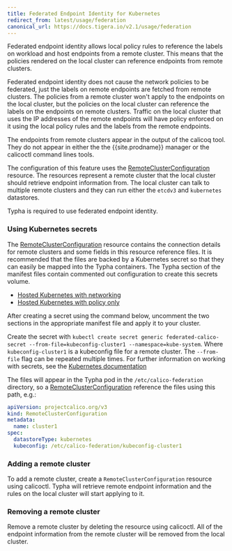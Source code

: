 ```yaml
---
title: Federated Endpoint Identity for Kubernetes
redirect_from: latest/usage/federation
canonical_url: https://docs.tigera.io/v2.1/usage/federation
---
```


Federated endpoint identity allows local policy rules to reference the labels on workload and host endpoints from a remote cluster. This means that the policies rendered on the local cluster can reference endpoints from remote clusters.

Federated endpoint identity does not cause the network policies to be federated, just the labels on remote endpoints are fetched from remote clusters. The policies from a remote cluster won't apply to the endpoints on the local cluster, but the policies on the local cluster can reference the labels on the endpoints on remote clusters. Traffic on the local cluster that uses the IP addresses of the remote endpoints will have policy enforced on it using the local policy rules and the labels from the remote endpoints.

The endpoints from remote clusters appear in the output of the calicoq tool. They do not appear in either the the {{site.prodname}} manager or the calicoctl command lines tools.

The configuration of this feature uses the [RemoteClusterConfiguration](/{{page.version}}/reference/calicoctl/resources/remoteclusterconfiguration) resource. The resources represent a remote cluster that the local cluster should retrieve endpoint information from. The local cluster can talk to multiple remote clusters and they can run either the `etcdv3` and `kubernetes` datastores.

Typha is required to use federated endpoint identity.

### Using Kubernetes secrets
The [RemoteClusterConfiguration](/{{page.version}}/reference/calicoctl/resources/remoteclusterconfiguration) resource contains the connection details for remote clusters and some fields in this resource reference files. It is recommended that the files are backed by a Kubernetes secret so that they can easily be mapped into the Typha containers. The Typha section of the manifest files contain commented out configuration to create this secrets volume.
* [Hosted Kubernetes with networking](/{{page.version}}/getting-started/kubernetes/installation/hosted/kubernetes-datastore/calico-networking/1.7/calico.yaml)
* [Hosted Kubernetes with policy only](/{{page.version}}/getting-started/kubernetes/installation/hosted/kubernetes-datastore/policy-only/1.7/calico.yaml)

After creating a secret using the command below, uncomment the two sections in the appropriate manifest file and apply it to your cluster.

Create the secret with `kubectl create secret generic federated-calico-secret --from-file=kubeconfig-cluster1 --namespace=kube-system`. Where `kubeconfig-cluster1` is a kubeconfig file for a remote cluster. The `--from-file` flag can be repeated multiple times. For further information on working with secrets, see the [Kubernetes documentation](https://kubernetes.io/docs/concepts/configuration/secret/)

The files will appear in the Typha pod in the `/etc/calico-federation` directory, so a [RemoteClusterConfiguration](/{{page.version}}/reference/calicoctl/resources/remoteclusterconfiguration) reference the files using this path, e.g.:

```yaml
apiVersion: projectcalico.org/v3
kind: RemoteClusterConfiguration
metadata:
  name: cluster1
spec:
  datastoreType: kubernetes
  kubeconfig: /etc/calico-federation/kubeconfig-cluster1
```

### Adding a remote cluster

To add a remote cluster, create a `RemoteClusterConfiguration` resource using calicoctl. Typha will retrieve remote endpoint information and the rules on the local cluster will start applying to it.

### Removing a remote cluster

Remove a remote cluster by deleting the resource using calicoctl. All of the endpoint information from the remote cluster will be removed from the local cluster.
